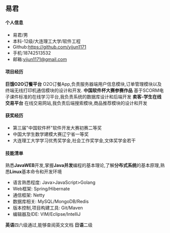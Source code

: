 ## 易君
#### **个人信息**
* 易君/男
* 本科-12级/大连理工大学/软件工程
* Github:https://github.com/yijun1171
* 手机:18742513532 
* 邮箱:yijun1171@gmail.com
#### **项目经历**
**巨饿O2O订餐平台**
O2O订餐App,负责服务器端用户信息模块,订单管理模块以及终端无线打印机通信模块的设计和开发.
**中国软件杯大赛参赛作品**
基于SCORM电子课件标准的在线学习平台,我负责系统的数据库设计和后端开发
**卖客-学生在线交易平台**
在线交易网站,我负责后端搜索模块,商品推荐模块的设计和开发
#### **获奖经历**
* 第三届"中国软件杯"软件开发大赛初赛二等奖
* 中国大学生数学建模大赛辽宁省一等奖
* 大连理工大学学习优秀奖学金,社会工作奖学金,文体奖学金若干
#### **技能清单**
熟悉**JavaWEB**开发,掌握**Java并发**编程的基本理论,了解**分布式系统**的基本原理,熟悉**Linux**基本命令和开发环境
 
 * 语言熟悉程度: Java>JavaScript>Golang
 * Web框架: Spring/Hibernate
 * 通信框架: Netty
 * 数据库相关: MySQL/MongoDB/Redis
 * 版本控制,项目构建工具: Git/Maven
 * 编辑器及IDE: VIM/Eclipse/IntelliJ

**英语**四六级通过,能够查阅英文文档 **日语**二级
